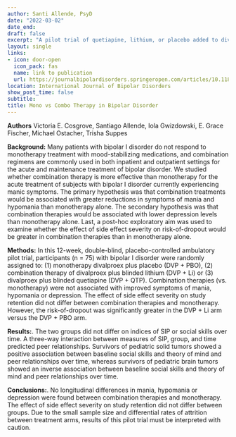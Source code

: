 ```yaml
---
author: Santi Allende, PsyD
date: "2022-03-02"
date_end:
draft: false
excerpt: "A pilot trial of quetiapine, lithium, or placebo added to divalproex sodium for hypomanic or manic episodes in ambulatory adults with bipolar I disorder"
layout: single
links:
- icon: door-open
  icon_pack: fas
  name: link to publication
  url: https://journalbipolardisorders.springeropen.com/articles/10.1186/s40345-022-00252-w
location: International Journal of Bipolar Disorders
show_post_time: false
subtitle:
title: Mono vs Combo Therapy in Bipolar Disorder
---
```


**Authors** Victoria E. Cosgrove, Santiago Allende, Iola Gwizdowski, E. Grace Fischer, Michael Ostacher, Trisha Suppes 

**Background:** Many patients with bipolar I disorder do not respond to monotherapy treatment with mood-stabilizing medications, and combination regimens are commonly used in both inpatient and outpatient settings for the acute and maintenance treatment of bipolar disorder. We studied whether combination therapy is more effective than monotherapy for the acute treatment of subjects with bipolar I disorder currently experiencing manic symptoms. The primary hypothesis was that combination treatments would be associated with greater reductions in symptoms of mania and hypomania than monotherapy alone. The secondary hypothesis was that combination therapies would be associated with lower depression levels than monotherapy alone. Last, a post-hoc exploratory aim was used to examine whether the effect of side effect severity on risk-of-dropout would be greater in combination therapies than in monotherapy alone.

**Methods:** In this 12-week, double-blind, placebo-controlled ambulatory pilot trial, participants (n = 75) with bipolar I disorder were randomly assigned to: (1) monotherapy divalproex plus placebo (DVP + PBO), (2) combination therapy of divalproex plus blinded lithium (DVP + Li) or (3) divalproex plus blinded quetiapine (DVP + QTP). Combination therapies (vs. monotherapy) were not associated with improved symptoms of mania, hypomania or depression. The effect of side effect severity on study retention did not differ between combination therapies and monotherapy. However, the risk-of-dropout was significantly greater in the DVP + Li arm versus the DVP + PBO arm.

**Results:**. The two groups did not differ on indices of SIP or social skills over time. A three-way interaction between measures of SIP, group, and time predicted peer relationships. Survivors of pediatric solid tumors showed a positive association between baseline social skills and theory of mind and peer relationships over time, whereas survivors of pediatric brain tumors showed an inverse association between baseline social skills and theory of mind and peer relationships over time.

**Conclusions:**. No longitudinal differences in mania, hypomania or depression were found between combination therapies and monotherapy. The effect of side effect severity on study retention did not differ between groups. Due to the small sample size and differential rates of attrition between treatment arms, results of this pilot trial must be interpreted with caution.
